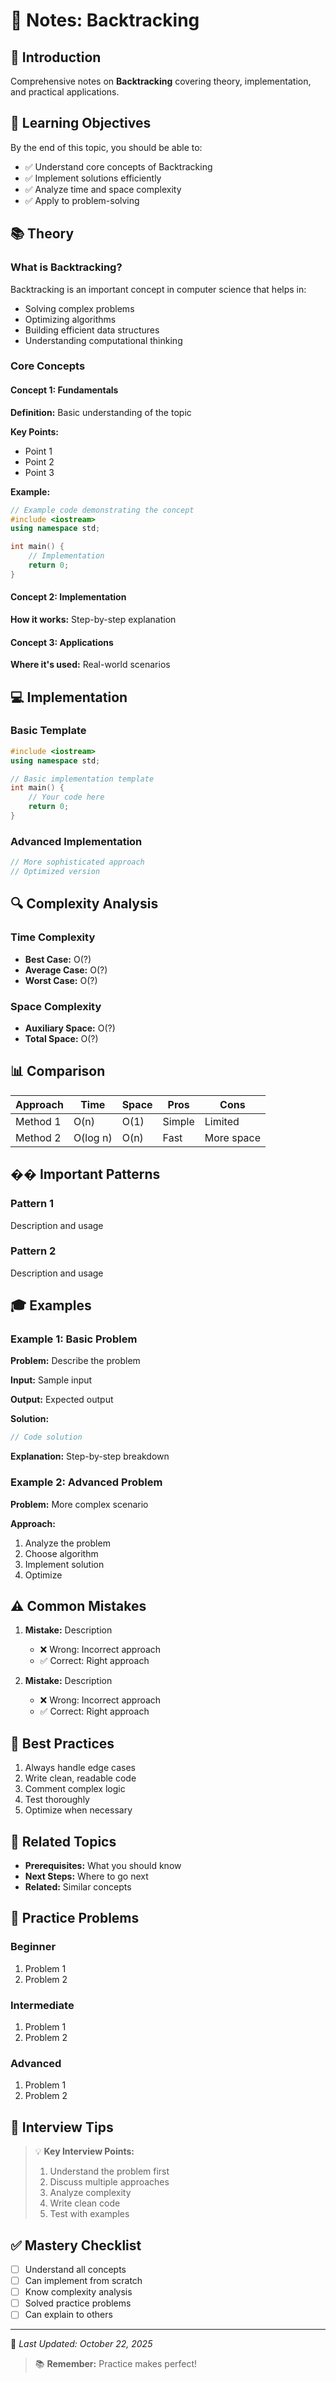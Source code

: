 # 📓 Notes: Backtracking

## 📖 Introduction

Comprehensive notes on **Backtracking** covering theory, implementation, and practical applications.

## 🎯 Learning Objectives

By the end of this topic, you should be able to:
- ✅ Understand core concepts of Backtracking
- ✅ Implement solutions efficiently
- ✅ Analyze time and space complexity
- ✅ Apply to problem-solving

## 📚 Theory

### What is Backtracking?

Backtracking is an important concept in computer science that helps in:
- Solving complex problems
- Optimizing algorithms
- Building efficient data structures
- Understanding computational thinking

### Core Concepts

#### Concept 1: Fundamentals
**Definition:** Basic understanding of the topic

**Key Points:**
- Point 1
- Point 2
- Point 3

**Example:**
```cpp
// Example code demonstrating the concept
#include <iostream>
using namespace std;

int main() {
    // Implementation
    return 0;
}
```

#### Concept 2: Implementation
**How it works:** Step-by-step explanation

#### Concept 3: Applications
**Where it's used:** Real-world scenarios

## 💻 Implementation

### Basic Template

```cpp
#include <iostream>
using namespace std;

// Basic implementation template
int main() {
    // Your code here
    return 0;
}
```

### Advanced Implementation

```cpp
// More sophisticated approach
// Optimized version
```

## 🔍 Complexity Analysis

### Time Complexity
- **Best Case:** O(?)
- **Average Case:** O(?)
- **Worst Case:** O(?)

### Space Complexity
- **Auxiliary Space:** O(?)
- **Total Space:** O(?)

## 📊 Comparison

| Approach | Time | Space | Pros | Cons |
|----------|------|-------|------|------|
| Method 1 | O(n) | O(1) | Simple | Limited |
| Method 2 | O(log n) | O(n) | Fast | More space |

## �� Important Patterns

### Pattern 1
Description and usage

### Pattern 2
Description and usage

## 🎓 Examples

### Example 1: Basic Problem

**Problem:** Describe the problem

**Input:** Sample input

**Output:** Expected output

**Solution:**
```cpp
// Code solution
```

**Explanation:** Step-by-step breakdown

### Example 2: Advanced Problem

**Problem:** More complex scenario

**Approach:**
1. Analyze the problem
2. Choose algorithm
3. Implement solution
4. Optimize

## ⚠️ Common Mistakes

1. **Mistake:** Description
   - ❌ Wrong: Incorrect approach
   - ✅ Correct: Right approach

2. **Mistake:** Description
   - ❌ Wrong: Incorrect approach
   - ✅ Correct: Right approach

## 🎯 Best Practices

1. Always handle edge cases
2. Write clean, readable code
3. Comment complex logic
4. Test thoroughly
5. Optimize when necessary

## 🔗 Related Topics

- **Prerequisites:** What you should know
- **Next Steps:** Where to go next
- **Related:** Similar concepts

## 📝 Practice Problems

### Beginner
1. Problem 1
2. Problem 2

### Intermediate
1. Problem 1
2. Problem 2

### Advanced
1. Problem 1
2. Problem 2

## 🌟 Interview Tips

> 💡 **Key Interview Points:**
> 1. Understand the problem first
> 2. Discuss multiple approaches
> 3. Analyze complexity
> 4. Write clean code
> 5. Test with examples

## ✅ Mastery Checklist

- [ ] Understand all concepts
- [ ] Can implement from scratch
- [ ] Know complexity analysis
- [ ] Solved practice problems
- [ ] Can explain to others

---
📅 *Last Updated: October 22, 2025*

> 📚 **Remember:** Practice makes perfect!
